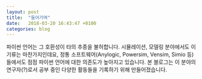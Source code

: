 ```yaml
---
layout: post
title:  "들어가며"
date:   2018-03-20 16:43:47 +0100
categories: blog
---
```

파이썬 언어는 그 호환성이 타의 추종을 불허합니다. 시뮬레이션, 모델링 분야에서도 이 기류는 마찬가지인데요, 정통 소프트웨어(Anylogic, Powersim, Vensim, Simio 등)들에서도 점점 파이썬 언어에 대한 의존도가 높아지고 있습니다. 본 블로그는 이 분야의 연구자(?)로서 공부 중인 다양한 활동들을 기록하기 위해 만들어졌습니다.
